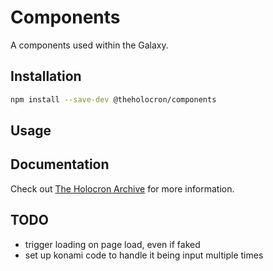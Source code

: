 # Components

A components used within the Galaxy.

## Installation

```bash
npm install --save-dev @theholocron/components
```

## Usage

<!-- add in usage -->

## Documentation

Check out [The Holocron Archive](https://docs.theholocron.dev/projects/components/) for more information.

## TODO

-   trigger loading on page load, even if faked
-   set up konami code to handle it being input multiple times
